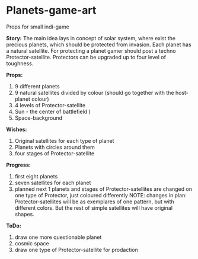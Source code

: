 # Planets-game-art
Props for small indi-game

**Story:**
The main idea lays in concept of solar system, where exist the precious planets, which should be protected from invasion.
Each planet has a natural satellite.
For protecting a planet gamer should post a techno Protector-satellite. Protectors can be upgraded up to four level of toughness.

**Props:**
1. 9 different planets
2. 9 natural satellites divided by colour (should go together with the host-planet colour)
3. 4 levels of Protector-satellite
4. Sun - the center of battlefield )
5. Space-background

**Wishes:**
1. Original satellites for each type of planet
2. Planets with circles around them
3. four stages of Protector-satellite

**Progress:**
1. first eight planets
2. seven satellites for each planet
3. planned next 1 planets and stages of Protector-satellites are changed on one type of Protector, just coloured differently
NOTE: changes in plan: Protector-satellites will be as exemplares of one pattern, but with different colors. But the rest of simple satellites will have original shapes.

**ToDo:**
1. draw one more questionable planet
2. cosmic space
3. draw one type of Protector-satellite for prodaction
